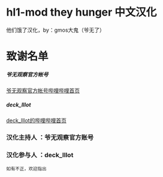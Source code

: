 # hl1-mod they hunger 中文汉化
他们饿了汉化，by：gmos大鬼（爷无了）

# 致谢名单
##### 爷无观察官方帐号
[爷无观察官方帐号哔哩哔哩首页](https://b23.tv/MrF4JMA)
##### deck_lllot
 [deck_lllot的哔哩哔哩首页](https://b23.tv/gFMk1RG)
 
### 汉化主持人 ：爷无观察官方账号
### 汉化参与人 ：deck_lllot

`如有不正，欢迎指出`